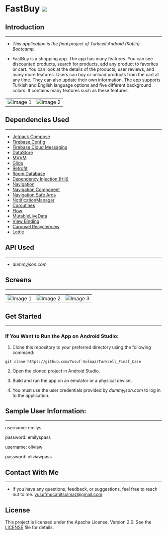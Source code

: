 # FastBuy <img src="https://img.shields.io/badge/-Kotlin-7c6fe1?style=flat&logo=kotlin&logoColor=white">

## Introduction 
--------------------------------
* _This application is the final project of Turkcell Android (Kotlin) Bootcamp._

* FastBuy is a shopping app. The app has many features. You can see discounted products, search for products, add any product to favorites or cart. You can look at the details of the products, user reviews, and many more features. Users can buy or unload products from the cart at any time. They can also update their own information. The app supports Turkish and English language options and five different background colors. It contains many features such as these features.


<table>
  <tr>
    <td><img src="https://github.com/Yusuf-Solmaz/Turkcell_Final_Case/assets/83172478/75fc64f3-9b08-4cdb-9d9c-ce92f5f745b3" alt="Image 1"></td>
    <td><img src="https://github.com/Yusuf-Solmaz/Turkcell_Final_Case/assets/83172478/61390650-a9a1-4628-8239-4903cc96745a" alt="Image 2"></td>
  </tr>
</table>

## Dependencies Used
--------------------------------
* [Jetpack Compose](https://developer.android.com/develop/ui/compose)
* [Firebase Config](https://firebase.google.com/docs/remote-config?hl=en)
* [Firebase Cloud Messaging](https://firebase.google.com/docs/cloud-messaging?hl=en)
* [DataStore](https://developer.android.com/topic/libraries/architecture/datastore)
* [MVVM](https://developer.android.com/topic/libraries/architecture/viewmodel#implement)
* [Glide](https://github.com/bumptech/glide)
* [Retrofit](https://square.github.io/retrofit/)
* [Room Database](https://developer.android.com/training/data-storage/room)
* [Dependency Injection (Hilt)](https://developer.android.com/training/dependency-injection/hilt-android)
* [Navigation](https://developer.android.com/develop/ui/compose/navigation)
* [Navigation Component](https://developer.android.com/guide/navigation/navigation-getting-started)
* [Navigation Safe Args](https://developer.android.com/guide/navigation/use-graph/safe-args)
* [NotificationManager](https://developer.android.com/reference/android/app/NotificationManager)
* [Coroutines](https://developer.android.com/kotlin/coroutines?hl=tr)
* [Flow](https://developer.android.com/kotlin/flow)
* [MutableLiveData](https://developer.android.com/reference/android/arch/lifecycle/MutableLiveData)
* [View Binding](https://developer.android.com/topic/libraries/view-binding)
* [Carousel Recyclerview](https://github.com/sparrow007/CarouselRecyclerview)
* [Lottie](https://developers.lottiefiles.com/docs/)
  

## API Used
--------------------------------
* _dummyjson.com_

## Screens
--------------------------------


  <table>
  <tr>
    <td><img src="https://github.com/Yusuf-Solmaz/Turkcell_Final_Case/assets/83172478/459952a8-cb06-44d8-800c-ff7fbaf8643f" alt="Image 1"></td>
    <td><img src="https://github.com/Yusuf-Solmaz/Turkcell_Final_Case/assets/83172478/307c0fc4-16dd-4259-b9aa-379d5a0a0213" alt="Image 2"></td>
    <td><img src="https://github.com/Yusuf-Solmaz/Turkcell_Final_Case/assets/83172478/3af19929-b89e-4c26-a492-dff2958ec29c" alt="Image 3"></td>
  </tr>
</table>

## Get Started
--------------------------------

 ### If You Want to Run the App on Android Studio:

1. Clone this repository to your preferred directory using the following command:

```
git clone https://github.com/Yusuf-Solmaz/Turkcell_Final_Case
```
2. Open the cloned project in Android Studio.

3. Build and run the app on an emulator or a physical device.

4. You must use the user credentials provided by _dummyjson.com_ to log in to the application.

## Sample User Information:
--------------------------------

username: emilys

password: emilyspass

username: oliviaw

password: oliviawpass 

## Contact With Me
--------------------------------

* If you have any questions, feedback, or suggestions, feel free to reach out to me.
yusufmucahitsolmaz@gmail.com

## License
This project is licensed under the Apache License, Version 2.0. See the [LICENSE](LICENSE) file for details.
